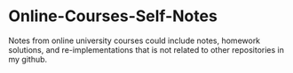 # Online-Courses-Self-Notes
Notes from online university courses could include notes, homework solutions, and re-implementations that is not related to other repositories in my github.
